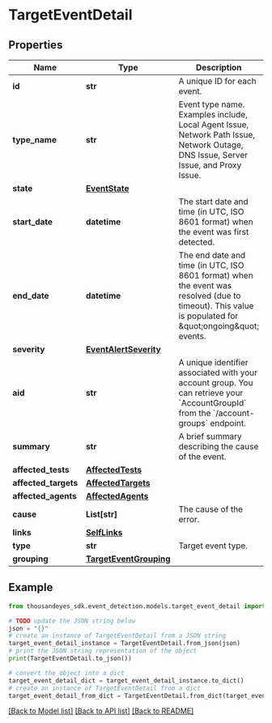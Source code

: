 # TargetEventDetail


## Properties

Name | Type | Description | Notes
------------ | ------------- | ------------- | -------------
**id** | **str** | A unique ID for each event. | [optional] [readonly] 
**type_name** | **str** | Event type name. Examples include, Local Agent Issue, Network Path Issue, Network Outage, DNS Issue, Server Issue, and Proxy Issue. | [optional] [readonly] 
**state** | [**EventState**](EventState.md) |  | [optional] 
**start_date** | **datetime** | The start date and time (in UTC, ISO 8601 format) when the event was first detected. | [optional] [readonly] 
**end_date** | **datetime** | The end date and time (in UTC, ISO 8601 format) when the event was resolved (due to timeout). This value is populated for \&quot;ongoing\&quot; events. | [optional] [readonly] 
**severity** | [**EventAlertSeverity**](EventAlertSeverity.md) |  | [optional] 
**aid** | **str** | A unique identifier associated with your account group. You can retrieve your &#x60;AccountGroupId&#x60; from the &#x60;/account-groups&#x60; endpoint. | [optional] 
**summary** | **str** | A brief summary describing the cause of the event. | [optional] [readonly] 
**affected_tests** | [**AffectedTests**](AffectedTests.md) |  | [optional] 
**affected_targets** | [**AffectedTargets**](AffectedTargets.md) |  | [optional] 
**affected_agents** | [**AffectedAgents**](AffectedAgents.md) |  | [optional] 
**cause** | **List[str]** | The cause of the error. | [optional] 
**links** | [**SelfLinks**](SelfLinks.md) |  | [optional] 
**type** | **str** | Target event type. | 
**grouping** | [**TargetEventGrouping**](TargetEventGrouping.md) |  | [optional] 

## Example

```python
from thousandeyes_sdk.event_detection.models.target_event_detail import TargetEventDetail

# TODO update the JSON string below
json = "{}"
# create an instance of TargetEventDetail from a JSON string
target_event_detail_instance = TargetEventDetail.from_json(json)
# print the JSON string representation of the object
print(TargetEventDetail.to_json())

# convert the object into a dict
target_event_detail_dict = target_event_detail_instance.to_dict()
# create an instance of TargetEventDetail from a dict
target_event_detail_from_dict = TargetEventDetail.from_dict(target_event_detail_dict)
```
[[Back to Model list]](../README.md#documentation-for-models) [[Back to API list]](../README.md#documentation-for-api-endpoints) [[Back to README]](../README.md)


